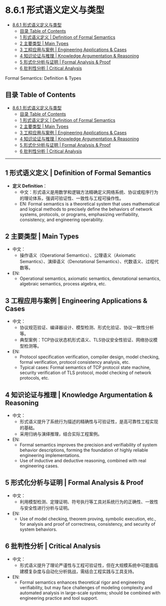 # 8.6.1 形式语义定义与类型


<!-- TOC START -->

- [8.6.1 形式语义定义与类型](#861-形式语义定义与类型)
  - [目录 Table of Contents](#目录-table-of-contents)
  - [1 形式语义定义 | Definition of Formal Semantics](#1-形式语义定义-definition-of-formal-semantics)
  - [2 主要类型 | Main Types](#2-主要类型-main-types)
  - [3 工程应用与案例 | Engineering Applications & Cases](#3-工程应用与案例-engineering-applications-cases)
  - [4 知识论证与推理 | Knowledge Argumentation & Reasoning](#4-知识论证与推理-knowledge-argumentation-reasoning)
  - [5 形式化分析与证明 | Formal Analysis & Proof](#5-形式化分析与证明-formal-analysis-proof)
  - [6 批判性分析 | Critical Analysis](#6-批判性分析-critical-analysis)

<!-- TOC END -->

Formal Semantics: Definition & Types

## 目录 Table of Contents

- [8.6.1 形式语义定义与类型](#861-形式语义定义与类型)
  - [目录 Table of Contents](#目录-table-of-contents)
  - [1 形式语义定义 | Definition of Formal Semantics](#1-形式语义定义--definition-of-formal-semantics)
  - [2 主要类型 | Main Types](#2-主要类型--main-types)
  - [3 工程应用与案例 | Engineering Applications \& Cases](#3-工程应用与案例--engineering-applications--cases)
  - [4 知识论证与推理 | Knowledge Argumentation \& Reasoning](#4-知识论证与推理--knowledge-argumentation--reasoning)
  - [5 形式化分析与证明 | Formal Analysis \& Proof](#5-形式化分析与证明--formal-analysis--proof)
  - [6 批判性分析 | Critical Analysis](#6-批判性分析--critical-analysis)

---

## 1 形式语义定义 | Definition of Formal Semantics

- **定义 Definition**：
  - 中文：形式语义是用数学和逻辑方法精确定义网络系统、协议或程序行为的理论体系，强调可验证性、一致性与工程可操作性。
  - EN: Formal semantics is a theoretical system that uses mathematical and logical methods to precisely define the behaviors of network systems, protocols, or programs, emphasizing verifiability, consistency, and engineering operability.

## 2 主要类型 | Main Types

- 中文：
  - 操作语义（Operational Semantics）、公理语义（Axiomatic Semantics）、演绎语义（Denotational Semantics）、代数语义、过程代数等。
- EN:
  - Operational semantics, axiomatic semantics, denotational semantics, algebraic semantics, process algebra, etc.

## 3 工程应用与案例 | Engineering Applications & Cases

- 中文：
  - 协议规范验证、编译器设计、模型检测、形式化验证、协议一致性分析等。
  - 典型案例：TCP协议状态机形式语义、TLS协议安全性验证、网络协议模型检测等。
- EN:
  - Protocol specification verification, compiler design, model checking, formal verification, protocol consistency analysis, etc.
  - Typical cases: Formal semantics of TCP protocol state machine, security verification of TLS protocol, model checking of network protocols, etc.

## 4 知识论证与推理 | Knowledge Argumentation & Reasoning

- 中文：
  - 形式语义提升了系统行为描述的精确性与可验证性，是高可靠性工程实现的基础。
  - 采用归纳与演绎推理，结合实际工程案例。
- EN:
  - Formal semantics improves the precision and verifiability of system behavior descriptions, forming the foundation of highly reliable engineering implementations.
  - Use of inductive and deductive reasoning, combined with real engineering cases.

## 5 形式化分析与证明 | Formal Analysis & Proof

- 中文：
  - 利用模型检测、定理证明、符号执行等工具对系统行为的正确性、一致性与安全性进行分析与证明。
- EN:
  - Use of model checking, theorem proving, symbolic execution, etc., for analysis and proof of correctness, consistency, and security of system behaviors.

## 6 批判性分析 | Critical Analysis

- 中文：
  - 形式语义提升了理论严谨性与工程可验证性，但在大规模系统中可能面临建模复杂度与自动化分析挑战，需结合工程实践与工具支持。
- EN:
  - Formal semantics enhances theoretical rigor and engineering verifiability, but may face challenges of modeling complexity and automated analysis in large-scale systems; should be combined with engineering practice and tool support.
